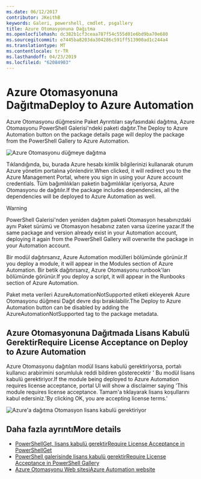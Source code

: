 ```yaml
---
ms.date: 06/12/2017
contributor: JKeithB
keywords: Galeri, powershell, cmdlet, psgallery
title: Azure Otomasyonuna Dağıtma
ms.openlocfilehash: dc382b1cf3ceaa787f54c555d01e6bd9ba70e680
ms.sourcegitcommit: e7445ba8203da304286c591ff513900ad1c244a4
ms.translationtype: MT
ms.contentlocale: tr-TR
ms.lasthandoff: 04/23/2019
ms.locfileid: "62084903"
---
```

# <a name="deploy-to-azure-automation"></a><span data-ttu-id="fd385-103">Azure Otomasyonuna Dağıtma</span><span class="sxs-lookup"><span data-stu-id="fd385-103">Deploy to Azure Automation</span></span>

<span data-ttu-id="fd385-104">Azure Otomasyonu düğmesine Paket Ayrıntıları sayfasındaki dağıtma, Azure Otomasyonu PowerShell Galerisi'ndeki paketi dağıtır.</span><span class="sxs-lookup"><span data-stu-id="fd385-104">The Deploy to Azure Automation button on the package details page will deploy the package from the PowerShell Gallery to Azure Automation.</span></span>

![Azure Otomasyonu düğmeye dağıtma](../../Images/DeployToAzureAutomationButton.png)

<span data-ttu-id="fd385-106">Tıklandığında, bu, burada Azure hesabı kimlik bilgilerinizi kullanarak oturum Azure yönetim portalına yönlendirir.</span><span class="sxs-lookup"><span data-stu-id="fd385-106">When clicked, it will redirect you to the Azure Management Portal, where you sign in using your Azure account credentials.</span></span>
<span data-ttu-id="fd385-107">Tüm bağımlılıkları paketin bağımlılıklar içeriyorsa, Azure Otomasyonu de dağıtılır.</span><span class="sxs-lookup"><span data-stu-id="fd385-107">If the package includes dependencies, all the dependencies will be deployed to Azure Automation as well.</span></span>

> [!WARNING]
> <span data-ttu-id="fd385-108">PowerShell Galerisi'nden yeniden dağıtım paketi Otomasyon hesabınızdaki aynı Paket sürümü ve Otomasyon hesabınız zaten varsa üzerine yazar.</span><span class="sxs-lookup"><span data-stu-id="fd385-108">If the same package and version already exist in your Automation account, deploying it again from the PowerShell Gallery will overwrite the package in your Automation account.</span></span>

<span data-ttu-id="fd385-109">Bir modül dağıtırsanız, Azure Automation modülleri bölümünde görünür.</span><span class="sxs-lookup"><span data-stu-id="fd385-109">If you deploy a module, it will appear in the Modules section of Azure Automation.</span></span>  <span data-ttu-id="fd385-110">Bir betik dağıtırsanız, Azure Otomasyonu runbook'ları bölümünde görünür.</span><span class="sxs-lookup"><span data-stu-id="fd385-110">If you deploy a script, it will appear in the Runbooks section of Azure Automation.</span></span>

<span data-ttu-id="fd385-111">Paket meta verileri AzureAutomationNotSupported etiketi ekleyerek Azure Otomasyonu düğmesi Dağıt devre dışı bırakılabilir.</span><span class="sxs-lookup"><span data-stu-id="fd385-111">The Deploy to Azure Automation button can be disabled by adding the AzureAutomationNotSupported tag to the package metadata.</span></span>

## <a name="require-license-acceptance-on-deploy-to-azure-automation"></a><span data-ttu-id="fd385-112">Azure Otomasyonuna Dağıtmada Lisans Kabulü Gerektir</span><span class="sxs-lookup"><span data-stu-id="fd385-112">Require License Acceptance on Deploy to Azure Automation</span></span>

<span data-ttu-id="fd385-113">Azure Otomasyonu dağıtılan modül lisans kabulü gerektiriyorsa, portalı kullanıcı arabirimini sorumluluk reddi bildiren gösterecektir ' Bu modül lisans kabulü gerektiriyor.</span><span class="sxs-lookup"><span data-stu-id="fd385-113">If the module being deployed to Azure Automation requires license acceptance, portal UI will show a disclaimer saying 'This module requires license acceptance.</span></span> <span data-ttu-id="fd385-114">Tamam'a tıklayarak lisans koşullarını kabul edersiniz.'</span><span class="sxs-lookup"><span data-stu-id="fd385-114">By clicking OK, you are accepting license terms.'</span></span>

![Azure'a dağıtma Otomasyon lisans kabulü gerektiriyor](../../Images/DeployToAzureAutomationRequireLicenseAcceptanceDisclaimer.png)

## <a name="more-details"></a><span data-ttu-id="fd385-116">Daha fazla ayrıntı</span><span class="sxs-lookup"><span data-stu-id="fd385-116">More details</span></span>

- [<span data-ttu-id="fd385-117">PowerShellGet, lisans kabulü gerektir</span><span class="sxs-lookup"><span data-stu-id="fd385-117">Require License Acceptance in PowerShellGet</span></span>](../../concepts/module-license-acceptance.md)
- [<span data-ttu-id="fd385-118">PowerShell galerisinde lisans kabulü gerektir</span><span class="sxs-lookup"><span data-stu-id="fd385-118">Require License Acceptance in PowerShell Gallery</span></span>](packages-that-require-license-acceptance.md)
- [<span data-ttu-id="fd385-119">Azure Otomasyonu Web sitesi</span><span class="sxs-lookup"><span data-stu-id="fd385-119">Azure Automation website</span></span>](http://azure.microsoft.com/services/automation/)

